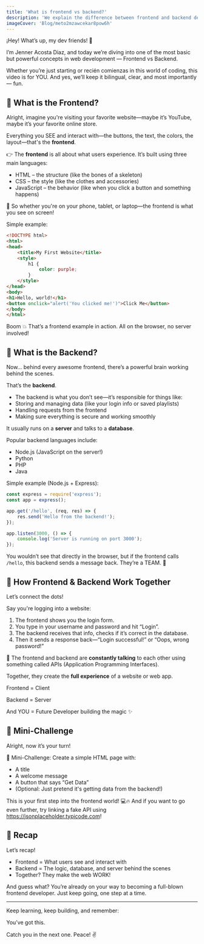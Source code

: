 ```yaml
---
title: 'What is frontend vs backend?'
description: 'We explain the difference between frontend and backend development using real code examples and clear terms'
imageCover: 'Blog/meto2mzawcekar8pow6h'
---
```


¡Hey! What’s up, my dev friends! 👋

I’m Jenner Acosta Diaz, and today we’re diving into one of the most basic but powerful concepts in web development —
Frontend vs Backend.

Whether you’re just starting or recién comienzas in this world of coding, this video is for YOU.
And yes, we’ll keep it bilingual, clear, and most importantly — fun.

## 🧠 What is the Frontend?

Alright, imagine you're visiting your favorite website—maybe it’s YouTube, maybe it’s your favorite online store.

Everything you SEE and interact with—the buttons, the text, the colors, the layout—that's the **frontend**.

👉 The **frontend** is all about what users experience.
It’s built using three main languages:

* HTML – the structure (like the bones of a skeleton)
* CSS – the style (like the clothes and accessories)
* JavaScript – the behavior (like when you click a button and something happens)

📱 So whether you're on your phone, tablet, or laptop—the frontend is what you see on screen!

Simple example:

```html
<!DOCTYPE html>
<html>
<head>
    <title>My First Website</title>
    <style>
        h1 {
            color: purple;
        }
    </style>
</head>
<body>
<h1>Hello, world!</h1>
<button onclick="alert('You clicked me!')">Click Me</button>
</body>
</html>
```

Boom 💥 That’s a frontend example in action. All on the browser, no server involved!

## 🧩 What is the Backend?

Now… behind every awesome frontend, there’s a powerful brain working behind the scenes.

That’s the **backend**.

* The backend is what you don’t see—it’s responsible for things like:
* Storing and managing data (like your login info or saved playlists)
* Handling requests from the frontend
* Making sure everything is secure and working smoothly

It usually runs on a **server** and talks to a **database**.

Popular backend languages include:

* Node.js (JavaScript on the server!)
* Python
* PHP
* Java

Simple example (Node.js + Express):

```javascript
const express = require('express');
const app = express();

app.get('/hello', (req, res) => {
    res.send('Hello from the backend!');
});

app.listen(3000, () => {
    console.log('Server is running on port 3000');
});

```

You wouldn’t see that directly in the browser, but if the frontend calls `/hello`, this backend sends a message back.
They’re a TEAM. 🤝

## 🔄 How Frontend & Backend Work Together

Let’s connect the dots!

Say you're logging into a website:

1. The frontend shows you the login form.
2. You type in your username and password and hit “Login”.
3. The backend receives that info, checks if it’s correct in the database.
4. Then it sends a response back—“Login successful!” or “Oops, wrong password!”

📡 The frontend and backend are **constantly talking** to each other using something called APIs (Application Programming
Interfaces).

Together, they create the **full experience** of a website or web app.

Frontend = Client

Backend = Server

And YOU = Future Developer building the magic ✨

## 💪 Mini-Challenge

Alright, now it’s your turn!

🧠 Mini-Challenge:
Create a simple HTML page with:

* A title
* A welcome message
* A button that says “Get Data”
* (Optional: Just pretend it's getting data from the backend!)

This is your first step into the frontend world! 💻🔥
And if you want to go even further, try linking a fake API using https://jsonplaceholder.typicode.com!

## 🔁 Recap

Let’s recap!

* Frontend = What users see and interact with
* Backend = The logic, database, and server behind the scenes
* Together? They make the web WORK!

And guess what? You’re already on your way to becoming a full-blown frontend developer. Just keep going, one step at a
time.

---
Keep learning, keep building, and remember:

You’ve got this.

Catch you in the next one. Peace! ✌️